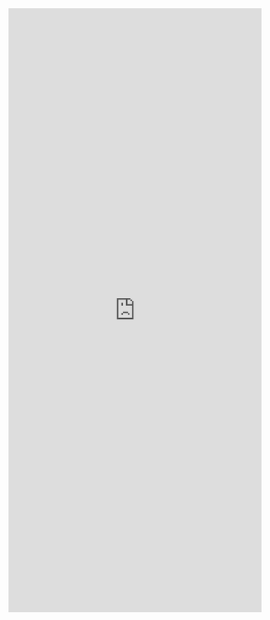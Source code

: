 <iFrame src="https://drive.google.com/file/d/1nMumBuwCWOi6GjJTzmHo9YZpcaq0RQer/preview" width="100%" height="1200px" name="the-iFrame" frameborder="0"></iFrame><br>